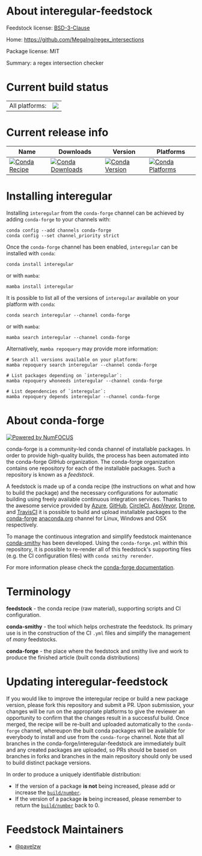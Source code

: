 About interegular-feedstock
===========================

Feedstock license: [BSD-3-Clause](https://github.com/conda-forge/interegular-feedstock/blob/main/LICENSE.txt)

Home: https://github.com/MegaIng/regex_intersections

Package license: MIT

Summary: a regex intersection checker

Current build status
====================


<table><tr><td>All platforms:</td>
    <td>
      <a href="https://dev.azure.com/conda-forge/feedstock-builds/_build/latest?definitionId=21109&branchName=main">
        <img src="https://dev.azure.com/conda-forge/feedstock-builds/_apis/build/status/interegular-feedstock?branchName=main">
      </a>
    </td>
  </tr>
</table>

Current release info
====================

| Name | Downloads | Version | Platforms |
| --- | --- | --- | --- |
| [![Conda Recipe](https://img.shields.io/badge/recipe-interegular-green.svg)](https://anaconda.org/conda-forge/interegular) | [![Conda Downloads](https://img.shields.io/conda/dn/conda-forge/interegular.svg)](https://anaconda.org/conda-forge/interegular) | [![Conda Version](https://img.shields.io/conda/vn/conda-forge/interegular.svg)](https://anaconda.org/conda-forge/interegular) | [![Conda Platforms](https://img.shields.io/conda/pn/conda-forge/interegular.svg)](https://anaconda.org/conda-forge/interegular) |

Installing interegular
======================

Installing `interegular` from the `conda-forge` channel can be achieved by adding `conda-forge` to your channels with:

```
conda config --add channels conda-forge
conda config --set channel_priority strict
```

Once the `conda-forge` channel has been enabled, `interegular` can be installed with `conda`:

```
conda install interegular
```

or with `mamba`:

```
mamba install interegular
```

It is possible to list all of the versions of `interegular` available on your platform with `conda`:

```
conda search interegular --channel conda-forge
```

or with `mamba`:

```
mamba search interegular --channel conda-forge
```

Alternatively, `mamba repoquery` may provide more information:

```
# Search all versions available on your platform:
mamba repoquery search interegular --channel conda-forge

# List packages depending on `interegular`:
mamba repoquery whoneeds interegular --channel conda-forge

# List dependencies of `interegular`:
mamba repoquery depends interegular --channel conda-forge
```


About conda-forge
=================

[![Powered by
NumFOCUS](https://img.shields.io/badge/powered%20by-NumFOCUS-orange.svg?style=flat&colorA=E1523D&colorB=007D8A)](https://numfocus.org)

conda-forge is a community-led conda channel of installable packages.
In order to provide high-quality builds, the process has been automated into the
conda-forge GitHub organization. The conda-forge organization contains one repository
for each of the installable packages. Such a repository is known as a *feedstock*.

A feedstock is made up of a conda recipe (the instructions on what and how to build
the package) and the necessary configurations for automatic building using freely
available continuous integration services. Thanks to the awesome service provided by
[Azure](https://azure.microsoft.com/en-us/services/devops/), [GitHub](https://github.com/),
[CircleCI](https://circleci.com/), [AppVeyor](https://www.appveyor.com/),
[Drone](https://cloud.drone.io/welcome), and [TravisCI](https://travis-ci.com/)
it is possible to build and upload installable packages to the
[conda-forge](https://anaconda.org/conda-forge) [anaconda.org](https://anaconda.org/)
channel for Linux, Windows and OSX respectively.

To manage the continuous integration and simplify feedstock maintenance
[conda-smithy](https://github.com/conda-forge/conda-smithy) has been developed.
Using the ``conda-forge.yml`` within this repository, it is possible to re-render all of
this feedstock's supporting files (e.g. the CI configuration files) with ``conda smithy rerender``.

For more information please check the [conda-forge documentation](https://conda-forge.org/docs/).

Terminology
===========

**feedstock** - the conda recipe (raw material), supporting scripts and CI configuration.

**conda-smithy** - the tool which helps orchestrate the feedstock.
                   Its primary use is in the construction of the CI ``.yml`` files
                   and simplify the management of *many* feedstocks.

**conda-forge** - the place where the feedstock and smithy live and work to
                  produce the finished article (built conda distributions)


Updating interegular-feedstock
==============================

If you would like to improve the interegular recipe or build a new
package version, please fork this repository and submit a PR. Upon submission,
your changes will be run on the appropriate platforms to give the reviewer an
opportunity to confirm that the changes result in a successful build. Once
merged, the recipe will be re-built and uploaded automatically to the
`conda-forge` channel, whereupon the built conda packages will be available for
everybody to install and use from the `conda-forge` channel.
Note that all branches in the conda-forge/interegular-feedstock are
immediately built and any created packages are uploaded, so PRs should be based
on branches in forks and branches in the main repository should only be used to
build distinct package versions.

In order to produce a uniquely identifiable distribution:
 * If the version of a package **is not** being increased, please add or increase
   the [``build/number``](https://docs.conda.io/projects/conda-build/en/latest/resources/define-metadata.html#build-number-and-string).
 * If the version of a package **is** being increased, please remember to return
   the [``build/number``](https://docs.conda.io/projects/conda-build/en/latest/resources/define-metadata.html#build-number-and-string)
   back to 0.

Feedstock Maintainers
=====================

* [@pavelzw](https://github.com/pavelzw/)


